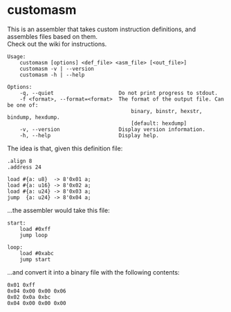 # customasm
This is an assembler that takes custom instruction definitions, and assembles files based on them.  
Check out the wiki for instructions.

```
Usage:
	customasm [options] <def_file> <asm_file> [<out_file>]
	customasm -v | --version
	customasm -h | --help
	
Options:
	-q, --quiet                     Do not print progress to stdout.
	-f <format>, --format=<format>  The format of the output file. Can be one of:
	                                    binary, binstr, hexstr, bindump, hexdump.
	                                    [default: hexdump]
	-v, --version                   Display version information.
	-h, --help                      Display help.
```

The idea is that, given this definition file:

```
.align 8
.address 24

load #{a: u8}  -> 8'0x01 a;
load #{a: u16} -> 8'0x02 a;
load #{a: u24} -> 8'0x03 a;
jump  {a: u24} -> 8'0x04 a;
```

...the assembler would take this file:

```
start:
	load #0xff
	jump loop

loop:
	load #0xabc
	jump start
```

...and convert it into a binary file with the following contents:

```
0x01 0xff
0x04 0x00 0x00 0x06
0x02 0x0a 0xbc
0x04 0x00 0x00 0x00
```
